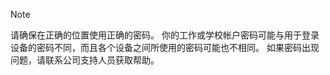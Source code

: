  > [!NOTE]
  > 请确保在正确的位置使用正确的密码。 你的工作或学校帐户密码可能与用于登录设备的密码不同，而且各个设备之间所使用的密码可能也不相同。 如果密码出现问题，请联系公司支持人员获取帮助。

